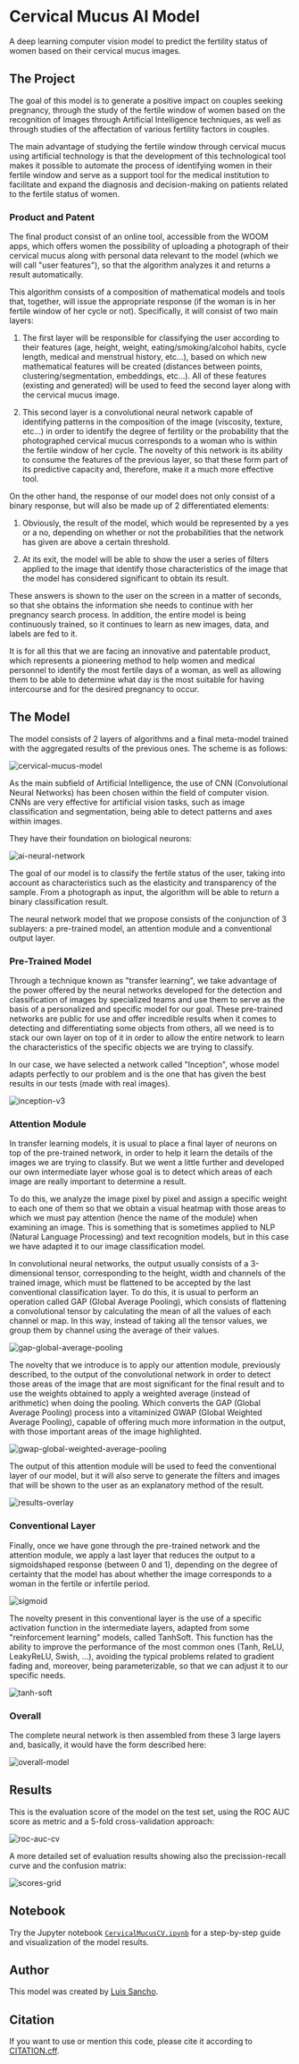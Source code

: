 # Cervical Mucus AI Model

A deep learning computer vision model to predict the fertility status of women based on their cervical mucus images.

## The Project

The goal of this model is to generate a positive impact on couples seeking pregnancy, through the study of the fertile window of women based on the recognition of Images through Artificial Intelligence techniques, as well as through studies of the affectation of various fertility factors in couples.

The main advantage of studying the fertile window through cervical mucus using artificial technology is that the development of this technological tool makes it possible to automate the process of identifying women in their fertile window and serve as a support tool for the medical institution to facilitate and expand the diagnosis and decision-making on patients related to the fertile status of women.

### Product and Patent

The final product consist of an online tool, accessible from the WOOM apps, which offers women the possibility of uploading a photograph of their cervical mucus along with personal data relevant to the model (which we will call "user features"), so that the algorithm analyzes it and returns a result automatically.

This algorithm consists of a composition of mathematical models and tools that, together, will issue the appropriate response (if the woman is in her fertile window of her cycle or not). Specifically, it will consist of two main layers:

1. The first layer will be responsible for classifying the user according to their features (age, height, weight, eating/smoking/alcohol habits, cycle length, medical and menstrual history, etc...), based on which new mathematical features will be created (distances between points, clustering/segmentation, embeddings, etc...). All of these features (existing and generated) will be used to feed the second layer along with the cervical mucus image.

2. This second layer is a convolutional neural network capable of identifying patterns in the composition of the image (viscosity, texture, etc...) in order to identify the degree of fertility or the probability that the photographed cervical mucus corresponds to a woman who is within the fertile window of her cycle. The novelty of this network is its ability to consume the features of the previous layer, so that these form part of its predictive capacity and, therefore, make it a much more effective tool.

On the other hand, the response of our model does not only consist of a binary response, but will also be made up of 2 differentiated elements:

1. Obviously, the result of the model, which would be represented by a yes or a no, depending on whether or not the probabilities that the network has given are above a certain threshold.

2. At its exit, the model will be able to show the user a series of filters applied to the image that identify those characteristics of the image that the model has considered significant to obtain its result.

These answers is shown to the user on the screen in a matter of seconds, so that she obtains the information she needs to continue with her pregnancy search process. In addition, the entire model is being continuously trained, so it continues to learn as new images, data, and labels are fed to it.

It is for all this that we are facing an innovative and patentable product, which represents a pioneering method to help women and medical personnel to identify the most fertile days of a woman, as well as allowing them to be able to determine what day is the most suitable for having intercourse and for the desired pregnancy to occur.

## The Model

The model consists of 2 layers of algorithms and a final meta-model trained with the aggregated results of the previous ones. The scheme is as follows:

![cervical-mucus-model](./docs/cervical-mucus-model.png)

As the main subfield of Artificial Intelligence, the use of CNN (Convolutional Neural Networks) has been chosen within the field of computer vision. CNNs are very effective for artificial vision tasks, such as image classification and segmentation, being able to detect patterns and axes within images.

They have their foundation on biological neurons:

![ai-neural-network](./docs/ai-neural-network.png)

The goal of our model is to classify the fertile status of the user, taking into account as characteristics such as the elasticity and transparency of the sample. From a photograph as input, the algorithm will be able to return a binary classification result.

The neural network model that we propose consists of the conjunction of 3 sublayers: a pre-trained model, an attention module and a conventional output layer.

### Pre-Trained Model

Through a technique known as "transfer learning", we take advantage of the power offered by the neural networks developed for the detection and classification of images by specialized teams and use them to serve as the basis of a personalized and specific model for our goal. These pre-trained networks are public for use and offer incredible results when it comes to detecting and differentiating some objects from others, all we need is to stack our own layer on top of it in order to allow the entire network to learn the characteristics of the specific objects we are trying to classify.

In our case, we have selected a network called "Inception", whose model adapts perfectly to our problem and is the one that has given the best results in our tests (made with real images).

![inception-v3](./docs/inception-v3.png)

### Attention Module

In transfer learning models, it is usual to place a final layer of neurons on top of the pre-trained network, in order to help it learn the details of the images we are trying to classify. But we went a little further and developed our own intermediate layer whose goal is to detect which areas of each image are really important to determine a result.

To do this, we analyze the image pixel by pixel and assign a specific weight to each one of them so that we obtain a visual heatmap with those areas to which we must pay attention (hence the name of the module) when examining an image. This is something that is sometimes applied to NLP (Natural Language Processing) and text recognition models, but in this case we have adapted it to our image classification model.

In convolutional neural networks, the output usually consists of a 3-dimensional tensor, corresponding to the height, width and channels of the trained image, which must be flattened to be accepted by the last conventional classification layer. To do this, it is usual to perform an operation called GAP (Global Average Pooling), which consists of flattening a convolutional tensor by calculating the mean of all the values of each channel or map. In this way, instead of taking all the tensor values, we group them by channel using the average of their values.

![gap-global-average-pooling](./docs/gap-global-average-pooling.png)

The novelty that we introduce is to apply our attention module, previously described, to the output of the convolutional network in order to detect those areas of the image that are most significant for the final result and to use the weights obtained to apply a weighted average (instead of arithmetic) when doing the pooling. Which converts the GAP (Global Average Pooling) process into a vitaminized GWAP (Global Weighted Average Pooling), capable of offering much more information in the output, with those important areas of the image highlighted.

![gwap-global-weighted-average-pooling](./docs/gwap-global-weighted-average-pooling.svg)

The output of this attention module will be used to feed the conventional layer of our model, but it will also serve to generate the filters and images that will be shown to the user as an explanatory method of the result.

![results-overlay](./docs/results-overlay.png)

### Conventional Layer

Finally, once we have gone through the pre-trained network and the attention module, we apply a last layer that reduces the output to a sigmoidshaped response (between 0 and 1), depending on the degree of certainty that the model has about whether the image corresponds to a woman in the fertile or infertile period.

![sigmoid](./docs/sigmoid.png)

The novelty present in this conventional layer is the use of a specific activation function in the intermediate layers, adapted from some "reinforcement learning" models, called TanhSoft. This function has the ability to improve the performance of the most common ones (Tanh, ReLU, LeakyReLU, Swish, …), avoiding the typical problems related to gradient fading and, moreover, being parameterizable, so that we can adjust it to our specific needs.

![tanh-soft](./docs/tanh-soft.svg)

### Overall

The complete neural network is then assembled from these 3 large layers and, basically, it would have the form described here:

![overall-model](./docs/overall-model.png)

## Results

This is the evaluation score of the model on the test set, using the ROC AUC score as metric and a 5-fold cross-validation approach:

![roc-auc-cv](./docs/roc-auc-cv.png)

A more detailed set of evaluation results showing also the precission-recall curve and the confusion matrix:

![scores-grid](./docs/scores-grid.png)

## Notebook

Try the Jupyter notebook [`CervicalMucusCV.ipynb`](./CervicalMucusCV.ipynb) for a step-by-step guide and visualization of the model results.

## Author

This model was created by [Luis Sancho](https://github.com/luissancho).

## Citation

If you want to use or mention this code, please cite it according to [CITATION.cff](CITATION.cff).
